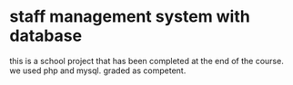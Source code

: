 # staff management system with database
this is a school project that has been completed at the end of the course.
we used php and mysql.
graded as competent. 
